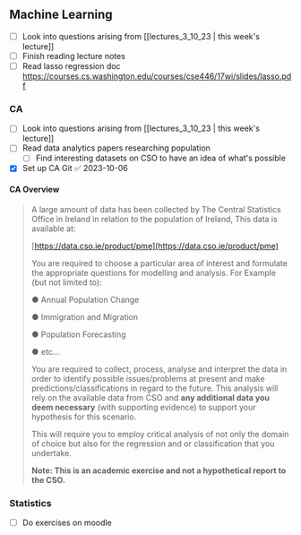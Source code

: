 ## Machine Learning
- [ ] Look into questions arising from [[lectures_3_10_23 | this week's lecture]]
- [ ] Finish reading lecture notes
- [ ] Read lasso regression doc https://courses.cs.washington.edu/courses/cse446/17wi/slides/lasso.pdf

### CA
- [ ] Look into questions arising from [[lectures_3_10_23 | this week's lecture]]
- [ ] Read data analytics papers researching population
	- [ ] Find interesting datasets on CSO to have an idea of what's possible
 - [x] Set up CA Git ✅ 2023-10-06

#### CA Overview 
> A large amount of data has been collected by The Central Statistics Office in Ireland in relation to the population of Ireland, This data is available at:[](https://data.gov.ie/organization/dublin-city-council?tags=Transport+and+Infrastructure)
> 
> [https://data.cso.ie/product/pme](https://data.cso.ie/product/pme)
> 
> You are required to choose a particular area of interest and formulate the appropriate questions for modelling and analysis. For Example (but not limited to):
> 
> ● Annual Population Change
> 
> ● Immigration and Migration
> 
> ● Population Forecasting
> 
> ● etc…
> 
> You are required to collect, process, analyse and interpret the data in order to identify possible issues/problems at present and make predictions/classifications in regard to the future. This analysis will rely on the available data from CSO and **any additional data you deem necessary** (with supporting evidence) to support your hypothesis for this scenario.
> 
> This will require you to employ critical analysis of not only the domain of choice but also for the regression and or classification that you undertake.
> 
> **Note: This is an academic exercise and not a hypothetical report to the CSO.**


### Statistics
- [ ] Do exercises on moodle